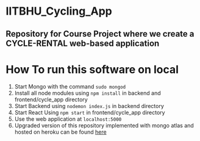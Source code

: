 # IITBHU_Cycling_App

## Repository for Course Project where we create a CYCLE-RENTAL web-based application
# How To run this software on local
1) Start Mongo with the command `sudo mongod`
2) Install all node modules using `npm install` in backend and frontend/cycle_app directory
3) Start Backend using `nodemon index.js` in backend directory 
4) Start React Using `npm start` in frontend/cycle_app directory
5) Use the web application at `localhost:5000`
6) Upgraded version of this repository implemented with mongo atlas and hosted on heroku can be found [here](https://github.com/IITKCyclingApp/iitk-cycling-build)
